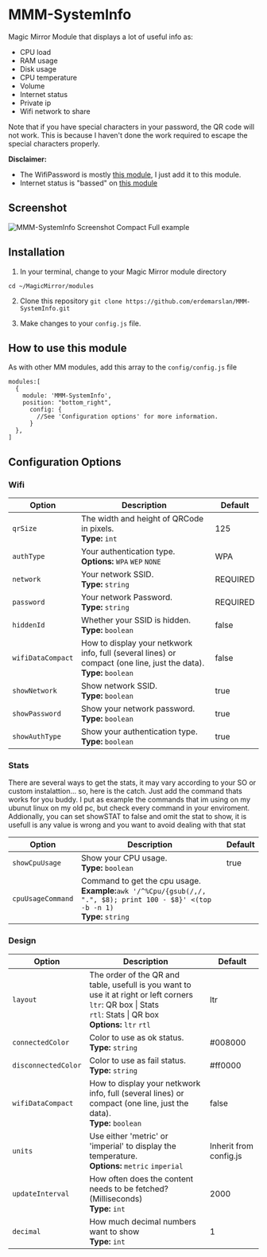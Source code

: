 # MMM-SystemInfo
Magic Mirror Module that displays a lot of useful info as:
- CPU load
- RAM usage
- Disk usage
- CPU temperature
- Volume
- Internet status
- Private ip
- Wifi network to share

Note that if you have special characters in your password, the QR code will not work.  This is because I haven't done the work required to escape the special characters properly.

**Disclaimer:**
- The WifiPassword is mostly [this module](https://github.com/TeraTech/MMM-WiFiPassword), I just add it to this module.
- Internet status is "bassed" on [this module](https://github.com/sheyabernstein/MMM-connection-status)

## Screenshot
![MMM-SystemInfo Screenshot Compact](https://raw.githubusercontent.com/dientuki/MMM-SystemInfo/master/screenshots/screenshot-compact.png)
Full example

## Installation
1. In your terminal, change to your Magic Mirror module directory

`cd ~/MagicMirror/modules`

2. Clone this repository `git clone https://github.com/erdemarslan/MMM-SystemInfo.git`

3. Make changes to your `config.js` file.  
  
## How to use this module
As with other MM modules, add this array to the `config/config.js` file
``` 
modules:[
  {
    module: 'MMM-SystemInfo',
    position: "bottom_right",
      config: {
        //See 'Configuration options' for more information.
      }
  },
]
```

## Configuration Options 

### Wifi

| Option | Description | Default |
| ------------- | ------------- | ------------- |
| `qrSize`  | The width and height of QRCode in pixels. <br>**Type:** `int` | 125 |
| `authType`  | Your authentication type. <br>**Options:** `WPA` `WEP` `NONE` | WPA |
| `network`  | Your network SSID.<br>**Type:** `string` | REQUIRED |
| `password`  | Your network Password.<br>**Type:** `string` | REQUIRED |
| `hiddenId`  | Whether your SSID is hidden.<br>**Type:** `boolean` | false |
| `wifiDataCompact`  | How to display your netkwork info, full (several lines) or compact (one line, just the data).<br>**Type:** `boolean` | false |
| `showNetwork`  | Show network SSID.<br>**Type:** `boolean` | true |
| `showPassword`  | Show your network password.<br>**Type:** `boolean` | true |
| `showAuthType`  | Show your authentication type.<br>**Type:** `boolean` | true |

### Stats

There are several ways to get the stats, it may vary according to your SO or custom instalattion... so, here is the catch. Just add the command thats works for you buddy.
I put as example the commands that im using on my ubunut linux on my old pc, but check every command in your enviroment.
Addionally, you can set showSTAT to false and omit the stat to show, it is usefull is any value is wrong and you want to avoid dealing with that stat

| Option | Description | Default |
| ------------- | ------------- | ------------- |
| `showCpuUsage`  | Show your CPU usage.<br>**Type:** `boolean` | true |
| `cpuUsageCommand`  | Command to get the cpu usage.<br>**Example:**`awk '/^%Cpu/{gsub(/,/, ".", $8); print 100 - $8}' <(top -b -n 1)`<br>**Type:** `string` | |



### Design

| Option | Description | Default |
| ------------- | ------------- | ------------- |
| `layout`  | The order of the QR and table, usefull is you want to use it at right or left corners <br> `ltr`: QR box \| Stats <br> `rtl`: Stats \| QR box <br />**Options:** `ltr` `rtl` | ltr |
| `connectedColor`  | Color to use as ok status. <br>**Type:** `string` | #008000 |
| `disconnectedColor`  | Color to use as fail status. <br>**Type:** `string` | #ff0000 |
| `wifiDataCompact`  | How to display your netkwork info, full (several lines) or compact (one line, just the data).<br>**Type:** `boolean` | false |
| `units`  | Use either 'metric' or 'imperial' to display the temperature.<br>**Options:** `metric` `imperial` | Inherit from config.js |
| `updateInterval`  | How often does the content needs to be fetched? (Milliseconds) <br>**Type:** `int` | 2000 |
| `decimal`  | How much decimal numbers want to show <br>**Type:** `int` | 1 |


